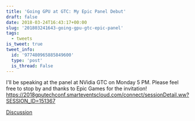 ```yaml
---
title: 'Going GPU at GTC: My Epic Panel Debut'
draft: false
date: 2018-03-24T16:43:17+00:00
slug: '201803241643-going-gpu-gtc-epic-panel'
tags:
  - tweets
is_tweet: true
tweet_info:
  id: '977480965885849600'
  type: 'post'
  is_thread: False
---
```




I'll be speaking at the panel at NVidia GTC on Monday 5 PM. Please feel free to stop by and thanks to Epic Games for the invitation! <https://2018gputechconf.smarteventscloud.com/connect/sessionDetail.ww?SESSION_ID=151367>

[Discussion](https://x.com/sytelus/status/977480965885849600)
